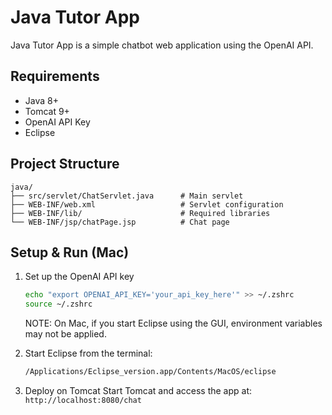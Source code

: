 # Java Tutor App

Java Tutor App is a simple chatbot web application using the OpenAI API.

## Requirements
- Java 8+
- Tomcat 9+
- OpenAI API Key
- Eclipse

## Project Structure
```
java/
├── src/servlet/ChatServlet.java      # Main servlet
├── WEB-INF/web.xml                   # Servlet configuration
├── WEB-INF/lib/                      # Required libraries
└── WEB-INF/jsp/chatPage.jsp          # Chat page
```

## Setup & Run (Mac)
1. Set up the OpenAI API key
   ```sh
   echo "export OPENAI_API_KEY='your_api_key_here'" >> ~/.zshrc
   source ~/.zshrc
   ```

   NOTE: On Mac, if you start Eclipse using the GUI, environment variables may not be applied.

2. Start Eclipse from the terminal:
   ```bash
   /Applications/Eclipse_version.app/Contents/MacOS/eclipse
   ```

3. Deploy on Tomcat
    Start Tomcat and access the app at: `http://localhost:8080/chat`

